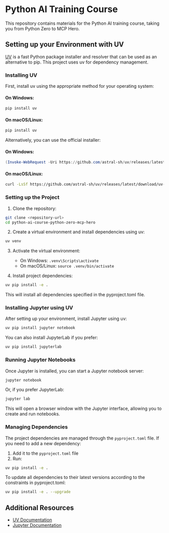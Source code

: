 # Python AI Training Course

This repository contains materials for the Python AI training course, taking you from Python Zero to MCP Hero.

## Setting up your Environment with UV

[UV](https://github.com/astral-sh/uv) is a fast Python package installer and resolver that can be used as an alternative to pip. This project uses uv for dependency management.

### Installing UV

First, install uv using the appropriate method for your operating system:

#### On Windows:
```powershell
pip install uv
```

#### On macOS/Linux:
```bash
pip install uv
```

Alternatively, you can use the official installer:

#### On Windows:
```powershell
(Invoke-WebRequest -Uri https://github.com/astral-sh/uv/releases/latest/download/uv-installer.ps1 -UseBasicParsing).Content | python -
```

#### On macOS/Linux:
```bash
curl -LsSf https://github.com/astral-sh/uv/releases/latest/download/uv-installer.sh | sh
```

### Setting up the Project

1. Clone the repository:
```bash
git clone <repository-url>
cd python-ai-course-python-zero-mcp-hero
```

2. Create a virtual environment and install dependencies using uv:
```bash
uv venv
```

3. Activate the virtual environment:
   - On Windows: `.venv\Scripts\activate`
   - On macOS/Linux: `source .venv/bin/activate`

4. Install project dependencies:
```bash
uv pip install -e .
```

This will install all dependencies specified in the pyproject.toml file.

### Installing Jupyter using UV

After setting up your environment, install Jupyter using uv:

```bash
uv pip install jupyter notebook
```

You can also install JupyterLab if you prefer:

```bash
uv pip install jupyterlab
```

### Running Jupyter Notebooks

Once Jupyter is installed, you can start a Jupyter notebook server:

```bash
jupyter notebook
```

Or, if you prefer JupyterLab:

```bash
jupyter lab
```

This will open a browser window with the Jupyter interface, allowing you to create and run notebooks.

### Managing Dependencies

The project dependencies are managed through the `pyproject.toml` file. If you need to add a new dependency:

1. Add it to the `pyproject.toml` file
2. Run:
```bash
uv pip install -e .
```

To update all dependencies to their latest versions according to the constraints in pyproject.toml:

```bash
uv pip install -e . --upgrade
```

## Additional Resources

- [UV Documentation](https://github.com/astral-sh/uv/blob/main/README.md)
- [Jupyter Documentation](https://jupyter.org/documentation)
